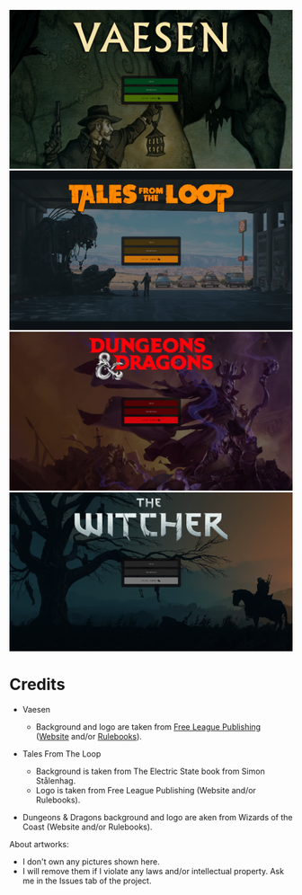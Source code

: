 ![Vaesen Rendered](_samples/vaesen-rendered.png)
![Tales From The Loop Rendered](_samples/tftl-rendered.png)
![Dungeons & Dragons](_samples/d&d-rendered.png)
![The Witcher](_samples/the-witcher-rendered.png)


# Credits
* Vaesen
    * Background and logo are taken from [Free League Publishing](https://freeleaguepublishing.com/) ([Website](https://freeleaguepublishing.com/games/vaesen/) and/or [Rulebooks](https://freeleaguepublishing.com/shop/vaesen-2/vaesen-nordic-horror-roleplaying/)).

* Tales From The Loop 
    * Background is taken from The Electric State book from Simon Stålenhag.
    * Logo is taken from Free League Publishing (Website and/or Rulebooks).

* Dungeons & Dragons background and logo are aken from Wizards of the Coast (Website and/or Rulebooks).

About artworks:
* I don't own any pictures shown here.
* I will remove them if I violate any laws and/or intellectual property. Ask me in the Issues tab of the project.